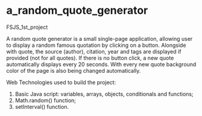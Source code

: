 # a_random_quote_generator
 FSJS_1st_project

 A random quote generator is a small single-page application,
 allowing user to display a random famous quotation by clicking on a button.
 Alongside with quote, the source (author), citation, year and tags are displayed if provided (not for all quotes).
 If there is no button click, a new quote automatically displays every 20 seconds.
 With every new quote background color of the page is also being changed automatically.

 Web Technologies used to build the project:
1. Basic Java script: variables, arrays, objects, conditionals and functions;
2. Math.random() function;
2. setInterval() function.



